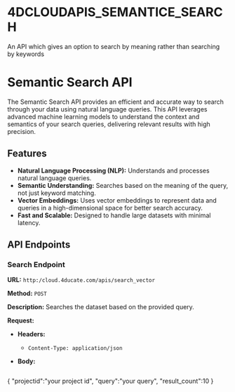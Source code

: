 # 4DCLOUDAPIS_SEMANTICE_SEARCH
An API which gives an option to search by meaning rather than searching by keywords

# Semantic Search API

The Semantic Search API provides an efficient and accurate way to search through your data using natural language queries. This API leverages advanced machine learning models to understand the context and semantics of your search queries, delivering relevant results with high precision.

## Features

- **Natural Language Processing (NLP):** Understands and processes natural language queries.
- **Semantic Understanding:** Searches based on the meaning of the query, not just keyword matching.
- **Vector Embeddings:** Uses vector embeddings to represent data and queries in a high-dimensional space for better search accuracy.
- **Fast and Scalable:** Designed to handle large datasets with minimal latency.

## API Endpoints

### Search Endpoint

**URL:** `http:/cloud.4ducate.com/apis/search_vector`

**Method:** `POST`

**Description:** Searches the dataset based on the provided query.

**Request:**

- **Headers:**
  - `Content-Type: application/json`

- **Body:**
  ```json
 {
    "projectid":"your project id",
    "query":"your query",
    "result_count":10
}
